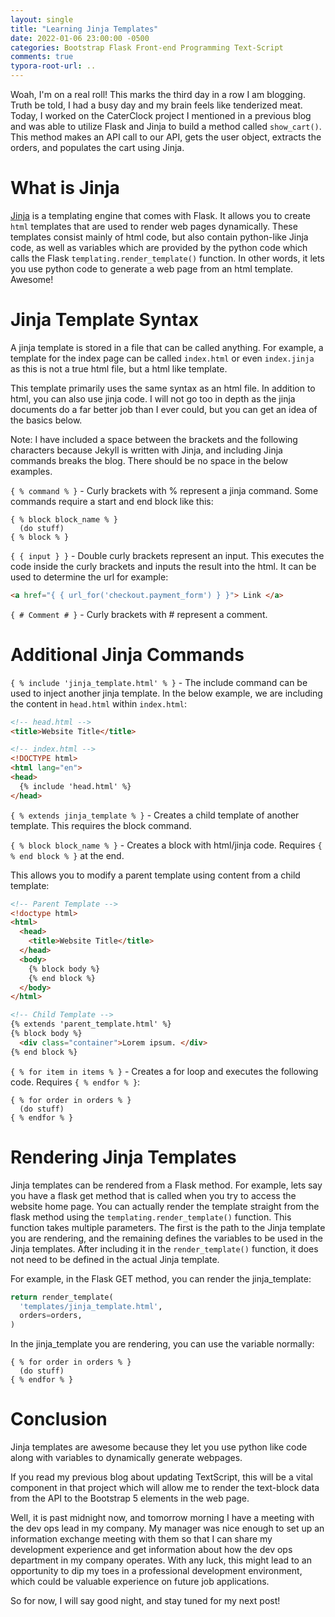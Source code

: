 ```yaml
---
layout: single
title: "Learning Jinja Templates"
date: 2022-01-06 23:00:00 -0500
categories: Bootstrap Flask Front-end Programming Text-Script
comments: true
typora-root-url: ..
---
```


Woah, I'm on a real roll! This marks the third day in a row I am blogging. Truth be told, I had a busy day and my brain feels like tenderized meat. Today, I worked on the CaterClock project I mentioned in a previous blog and was able to utilize Flask and Jinja to build a method called `show_cart()`. This method makes an API call to our API, gets the user object, extracts the orders, and populates the cart using Jinja.

# What is Jinja

[Jinja](https://jinja.palletsprojects.com/en/3.0.x/) is a templating engine that comes with Flask. It allows you to create `html` templates that are used to render web pages dynamically. These templates consist mainly of html code, but also contain python-like Jinja code, as well as variables which are provided by the python code which calls the Flask `templating.render_template()` function. In other words, it lets you use python code to generate a web page from an html template. Awesome!

# Jinja Template Syntax

A jinja template is stored in a file that can be called anything. For example, a template for the index page can be called `index.html` or even `index.jinja` as this is not a true html file, but a html  like template.

This template primarily uses the same syntax as an html file. In addition to html, you can also use jinja code. I will not go too in depth as the jinja documents do a far better job than I ever could, but you can get an idea of the basics below.

Note: I have included a space between the brackets and the following characters because Jekyll is written with Jinja, and including Jinja commands breaks the blog. There should be no space in the below examples.

`{ % command % }` - Curly brackets with % represent a jinja command. Some commands require a start and end block like this:

```
{ % block block_name % }
  (do stuff)
{ % block % }
```

`{ { input } }` - Double curly brackets represent an input. This executes the code inside the curly brackets and inputs the result into the html. It can be used to determine the url for example:

```html
<a href="{ { url_for('checkout.payment_form') } }"> Link </a>
```

`{ # Comment # }` - Curly brackets with # represent a comment.

# Additional Jinja Commands

`{ % include 'jinja_template.html' % }` - The include command can be used to inject another jinja template. In the below example, we are including the content in `head.html` within `index.html`:

```html
<!-- head.html -->
<title>Website Title</title>
```

```html
<!-- index.html -->
<!DOCTYPE html>
<html lang="en">
<head>
  {% include 'head.html' %}
</head>
```

`{ % extends jinja_template % }` - Creates a child template of another template. This requires the block command.

`{ % block block_name % }` - Creates a block with html/jinja code. Requires `{ % end block % }` at the end.

This allows you to modify a parent template using content from a child template:

```html
<!-- Parent Template -->
<!doctype html>
<html>
  <head>
    <title>Website Title</title>
  </head>
  <body>
    {% block body %}
    {% end block %}
  </body>
</html>
```

```html
<!-- Child Template -->
{% extends 'parent_template.html' %}
{% block body %}
  <div class="container">Lorem ipsum. </div>
{% end block %}
```

`{ % for item in items % }` - Creates a for loop and executes the following code. Requires `{ % endfor % }`:

```
{ % for order in orders % }
  (do stuff)
{ % endfor % }
```

# Rendering Jinja Templates

Jinja templates can be rendered from a Flask method. For example, lets say you have a flask get method that is called when you try to access the website home page. You can actually render the template straight from the flask method using the `templating.render_template()` function. This function takes multiple parameters. The first is the path to the Jinja template you are rendering, and the remaining defines the variables to be used in the Jinja templates. After including it in the `render_template()` function, it does not need to be defined in the actual Jinja template.

For example, in the Flask GET method, you can render the jinja_template:

```python
return render_template(
  'templates/jinja_template.html',
  orders=orders,
)
```

In the jinja_template you are rendering, you can use the variable normally:


```
{ % for order in orders % }
  (do stuff)
{ % endfor % }
```

# Conclusion

Jinja templates are awesome because they let you use python like code along with variables to dynamically generate webpages.

If you read my previous blog about updating TextScript, this will be a vital component in that project which will allow me to render the text-block data from the API to the Bootstrap 5 elements in the web page.

Well, it is past midnight now, and tomorrow morning I have a meeting with the dev ops lead in my company. My manager was nice enough to set up an information exchange meeting with them so that I can share my development experience and get information about how the dev ops department in my company operates. With any luck, this might lead to an opportunity to dip my toes in a professional development environment, which could be valuable experience on future job applications.

So for now, I will say good night, and stay tuned for my next post!
